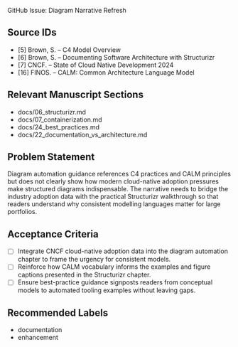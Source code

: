 GitHub Issue: Diagram Narrative Refresh

## Source IDs
- [5] Brown, S. – C4 Model Overview
- [6] Brown, S. – Documenting Software Architecture with Structurizr
- [7] CNCF. – State of Cloud Native Development 2024
- [16] FINOS. – CALM: Common Architecture Language Model

## Relevant Manuscript Sections
- docs/06_structurizr.md
- docs/07_containerization.md
- docs/24_best_practices.md
- docs/22_documentation_vs_architecture.md

## Problem Statement
Diagram automation guidance references C4 practices and CALM principles but does not clearly show how modern cloud-native adoption pressures make structured diagrams indispensable. The narrative needs to bridge the industry adoption data with the practical Structurizr walkthrough so that readers understand why consistent modelling languages matter for large portfolios.

## Acceptance Criteria
- [ ] Integrate CNCF cloud-native adoption data into the diagram automation chapter to frame the urgency for consistent models.
- [ ] Reinforce how CALM vocabulary informs the examples and figure captions presented in the Structurizr chapter.
- [ ] Ensure best-practice guidance signposts readers from conceptual models to automated tooling examples without leaving gaps.

## Recommended Labels
- documentation
- enhancement
